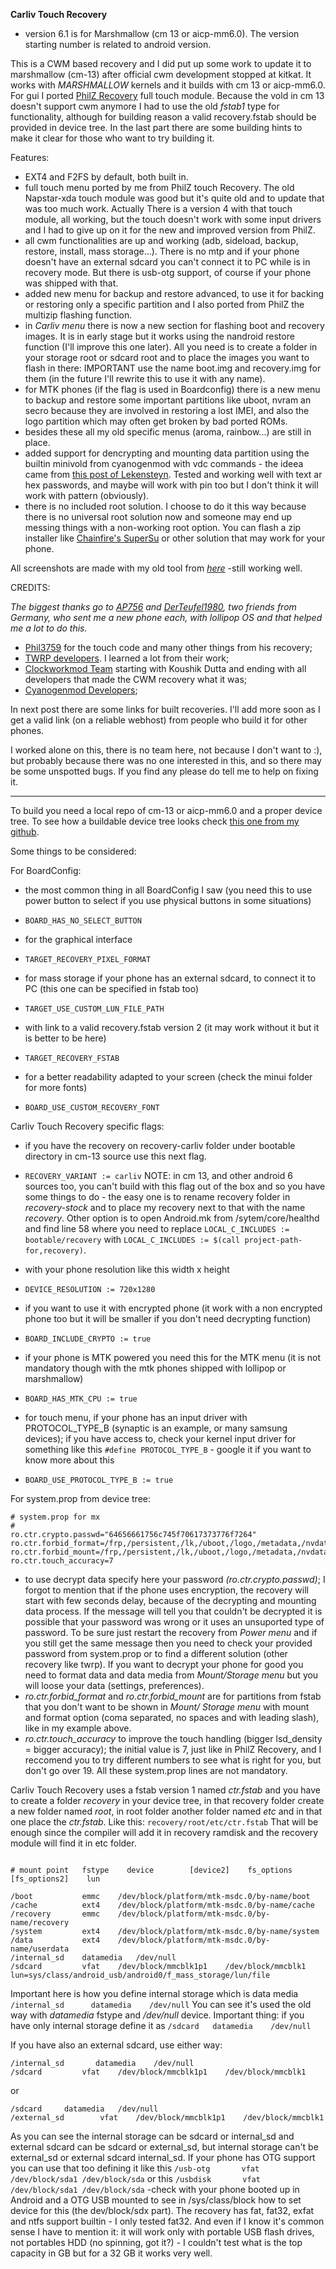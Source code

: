 **Carliv Touch Recovery**

- version 6.1 is for Marshmallow (cm 13 or aicp-mm6.0).
The version starting number is related to android version.

This is a CWM based recovery and I did put up some work to update it to marshmallow (cm-13) after official cwm development stopped at kitkat. It works with *MARSHMALLOW* kernels and it builds with cm 13 or aicp-mm6.0. 
For gui I ported [PhilZ Recovery](http://forum.xda-developers.com/showthread.php?t=2201860) full touch module. 
Because the vold in cm 13 doesn't support cwm anymore I had to use the old *fstab1* type for functionality, although for building reason a valid recovery.fstab should be provided in device tree. In the last part there are some building hints to make it clear for those who want to try building it.

Features:
- EXT4 and F2FS by default, both built in.
- full touch menu ported by me from PhilZ touch Recovery. The old Napstar-xda touch module was good but it's quite old and to update that was too much work. Actually There is a version 4 with that touch module, all working, but the touch doesn't work with some input drivers and I had to give up on it for the new and improved version from PhilZ.
- all cwm functionalities are up and working (adb, sideload, backup, restore, install, mass storage...). There is no mtp and if your phone doesn't have an external sdcard you can't connect it to PC while is in recovery mode. But there is usb-otg support, of course if your phone was shipped with that.
- added new menu for backup and restore advanced, to use it for backing or restoring only a specific partition and I also ported from PhilZ the multizip flashing function.
- in *Carliv menu* there is now a new section for flashing boot and recovery images. It is in early stage but it works using the nandroid restore function (I'll improve this one later). All you need is to create a folder in your storage root or sdcard root and to place the images you want to flash in there: IMPORTANT use the name boot.img and recovery.img for them (in the future I'll rewrite this to use it with any name).
- for MTK phones (if the flag is used in Boardconfig) there is a new menu to backup and restore some important partitions like uboot, nvram an secro because they are involved in restoring a lost IMEI, and also the logo partition which may often get broken by bad ported ROMs.
- besides these all my old specific menus (aroma, rainbow...) are still in place.
- added support for dencrypting and mounting data partition using the builtin minivold from cyanogenmod with vdc commands - the ideea came from [this post of Lekensteyn](http://forum.xda-developers.com/showpost.php?p=47807114&postcount=2). Tested and working well with text ar hex passwords, and maybe will work with pin too but I don't think it will work with pattern (obviously).
- there is no included root solution. I choose to do it this way because there is no universal root solution now and someone may end up messing things with a non-working root option. You can flash a zip installer like [Chainfire's SuperSu](http://forum.xda-developers.com/showthread.php?t=1538053) or other solution that may work for your phone.

All screenshots are made with my old tool from *[here](http://forum.xda-developers.com/android/development/tool-carlivscreenshot-screenshots-t3075992)* -still working well.

CREDITS:

*The biggest thanks go to [AP756](http://forum.xda-developers.com/member.php?u=633509) and [DerTeufel1980](http://forum.xda-developers.com/member.php?u=4196889), two friends from Germany, who sent me a new phone each, with lollipop OS and that helped me a lot to do this.*

- [Phil3759](http://forum.xda-developers.com/member.php?u=4666971) for the touch code and many other things from his recovery;
- [TWRP developers](https://twrp.me/about/). I learned a lot from their work;
- [Clockworkmod Team](https://github.com/CyanogenMod/android_bootable_recovery/tree/cm-11.0) starting with Koushik Dutta and ending with all developers that made the CWM recovery what it was;
- [Cyanogenmod Developers](https://github.com/orgs/CyanogenMod/people);


In next post there are some links for built recoveries. I'll add more soon as I get a valid link (on a reliable webhost) from people who build it for other phones.

I worked alone on this, there is no team here, not because I don't want to :), but probably because there was no one interested in this, and so there may be some unspotted bugs. If you find any please do tell me to help on fixing it.

____

To build you need a local repo of cm-13 or aicp-mm6.0 and a proper device tree. To see how a buildable  device tree looks check [this one from my github](https://github.com/carliv/device_mlais_mx).

Some things to be considered:

For BoardConfig:
- the most common thing in all BoardConfig I saw (you need this to use power button to select if you use physical buttons in some situations)
- `BOARD_HAS_NO_SELECT_BUTTON`

- for the graphical interface
- `TARGET_RECOVERY_PIXEL_FORMAT`

- for mass storage if your phone has an external sdcard, to connect it to PC (this one can be specified in fstab too)
- `TARGET_USE_CUSTOM_LUN_FILE_PATH`

- with link to a valid recovery.fstab version 2 (it may work without it but it is better to be here)
- `TARGET_RECOVERY_FSTAB`

- for a better readability adapted to your screen (check the minui folder for more fonts)
- `BOARD_USE_CUSTOM_RECOVERY_FONT`

Carliv Touch Recovery specific flags:
- if you have the recovery on recovery-carliv folder under bootable directory in cm-13 source use this next flag. 
- `RECOVERY_VARIANT := carliv`
NOTE: in cm 13, and other android 6 sources too, you can't build with this flag out of the box and so you have some things to do - the easy one is to rename recovery folder in *recovery-stock* and to place my recovery next to that with the name *recovery*. Other option is to open Android.mk from /sytem/core/healthd and find line 58 where you need to replace `LOCAL_C_INCLUDES := bootable/recovery` with `LOCAL_C_INCLUDES := $(call project-path-for,recovery)`.

- with your phone resolution like this width x height
- `DEVICE_RESOLUTION := 720x1280`

- if you want to use it with encrypted phone (it work with a non encrypted phone too but it will be smaller if you don't need decrypting function)
- `BOARD_INCLUDE_CRYPTO := true`

- if your phone is MTK powered you need this for the MTK menu (it is not mandatory though with the mtk phones shipped with lollipop or marshmallow)
- `BOARD_HAS_MTK_CPU := true`
 
- for touch menu, if your phone has an input driver with PROTOCOL_TYPE_B (synaptic is an example, or many samsung devices); if you have access to, check your kernel input driver for something like this `#define PROTOCOL_TYPE_B` - google it if you want to know more about this
- `BOARD_USE_PROTOCOL_TYPE_B := true`

For system.prop from device tree:

```
# system.prop for mx
#
ro.ctr.crypto.passwd="64656661756c745f70617373776f7264"
ro.ctr.forbid_format=/frp,/persistent,/lk,/uboot,/logo,/metadata,/nvdata,/nvram,/secro
ro.ctr.forbid_mount=/frp,/persistent,/lk,/uboot,/logo,/metadata,/nvdata,/nvram,/secro
ro.ctr.touch_accuracy=7

```

- to use decrypt data specify here your password *(ro.ctr.crypto.passwd)*; I forgot to mention that if the phone uses encryption, the recovery will start with few seconds delay, because of the decrypting and mounting data process. If the message will tell you that couldn't be decrypted it is possible that your password was wrong or it uses an unsuported type of password. To be sure just restart the recovery from *Power menu* and if you still get the same message then you need to check your provided password from system.prop or to find a different solution (other recovery like twrp). If you want to decrypt your phone for good you need to format data and  data media from *Mount/Storage menu* but you will loose your data (settings, preferences).
- *ro.ctr.forbid_format* and *ro.ctr.forbid_mount* are for partitions from fstab that you don't want to be shown in *Mount/ Storage menu* with mount and format option (coma separated, no spaces and with leading slash), like in my example above.
- *ro.ctr.touch_accuracy* to improve the touch handling (bigger lsd_density = bigger accuracy); the initial value is 7, just like in PhilZ Recovery, and I reccomend you to try different numbers to see what is right for you, but don't go over 19.
All these system.prop lines are not mandatory.

Carliv Touch Recovery uses a fstab version 1 named *ctr.fstab* and you have to create a folder *recovery* in your device tree, in that recovery folder create a new folder named *root*, in root folder another folder named *etc* and in that one place the *ctr.fstab*. Like this:
`recovery/root/etc/ctr.fstab`
That will be enough since the compiler will add it in recovery ramdisk and the recovery module will find it in etc folder.


```

# mount point	fstype    device    	[device2]    fs_options    [fs_options2]    lun

/boot			emmc	/dev/block/platform/mtk-msdc.0/by-name/boot
/cache			ext4	/dev/block/platform/mtk-msdc.0/by-name/cache
/recovery		emmc	/dev/block/platform/mtk-msdc.0/by-name/recovery
/system			ext4	/dev/block/platform/mtk-msdc.0/by-name/system
/data			ext4	/dev/block/platform/mtk-msdc.0/by-name/userdata
/internal_sd	datamedia	/dev/null
/sdcard			vfat	/dev/block/mmcblk1p1	/dev/block/mmcblk1   lun=sys/class/android_usb/android0/f_mass_storage/lun/file

```


Important here is how you define internal storage which is data media
`/internal_sd	   datamedia	/dev/null`
You can see it's  used the old way with *datamedia* fstype and */dev/null* device.
Important thing: if you have only internal storage define it as 
`/sdcard   datamedia	/dev/null`

If you have also an external sdcard, use either way:

```
/internal_sd	   datamedia	/dev/null
/sdcard			vfat	/dev/block/mmcblk1p1	/dev/block/mmcblk1
```

or

```
/sdcard 	datamedia	/dev/null
/external_sd		vfat	/dev/block/mmcblk1p1	/dev/block/mmcblk1
```

As you can see the internal storage can be sdcard or internal_sd and external sdcard can be sdcard or external_sd, but internal storage can't be external_sd or external sdcard internal_sd.
If your phone has OTG support you can use that too defining it like this
`/usb-otg		vfat	/dev/block/sda1	/dev/block/sda`
or this
`/usbdisk		vfat	/dev/block/sda1	/dev/block/sda`
-check with your phone booted up in Android and a OTG USB mounted to see in /sys/class/block how to set device for this (the dev/block/sdx part). The recovery has fat, fat32, exfat and ntfs support builtin - I only tested fat32. And even if I know it's common sense I have to mention it: it will work only with portable USB flash drives, not portables HDD (no spinning, got it?) - I couldn't test what is the top capacity in GB but for a 32 GB it works very well.
